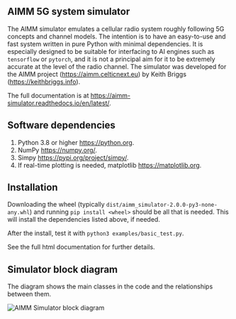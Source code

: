 AIMM 5G system simulator
------------------------

The AIMM simulator emulates a cellular radio system roughly following 5G concepts and channel models.  The intention is to have an easy-to-use and fast system written in pure Python with minimal dependencies. It is especially designed to be suitable for interfacing to AI engines such as ``tensorflow`` or ``pytorch``, and it is not a principal aim for it to be extremely accurate at the level of the radio channel.  The simulator was developed for the AIMM project (<https://aimm.celticnext.eu>) by Keith Briggs (<https://keithbriggs.info>).

The full documentation is at <https://aimm-simulator.readthedocs.io/en/latest/>.

Software dependencies
---------------------

1. Python 3.8 or higher <https://python.org>.
2. NumPy <https://numpy.org/>. 
3. Simpy <https://pypi.org/project/simpy/>.
4. If real-time plotting is needed, matplotlib <https://matplotlib.org>.

Installation
------------

Downloading the wheel (typically ``dist/aimm_simulator-2.0.0-py3-none-any.whl``) and running ``pip install <wheel>`` should be all that is needed. This will install the dependencies listed above, if needed.

After the install, test it with ``python3 examples/basic_test.py``.

See the full html documentation for further details.

Simulator block diagram
-----------------------

The diagram shows the main classes in the code and the relationships between them. 

![AIMM Simulator block diagram](https://github.com/keithbriggs/AIMM-simulator/blob/main/doc/sphinx_source/AIMM_Simulator_block_diagram.png)

